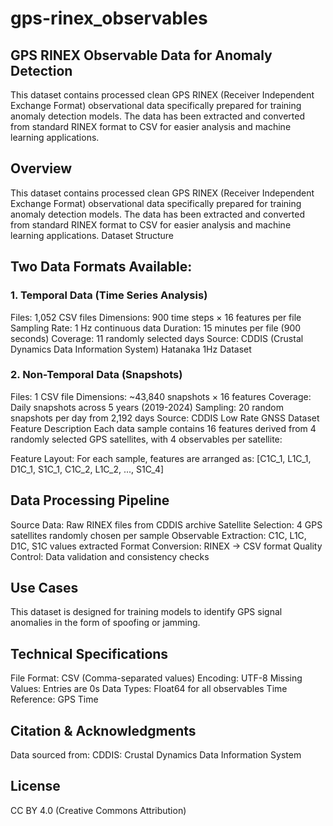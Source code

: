 # gps-rinex_observables
## GPS RINEX Observable Data for Anomaly Detection
This dataset contains processed clean GPS RINEX (Receiver Independent Exchange Format) observational data specifically prepared for training anomaly detection models. The data has been extracted and converted from standard RINEX format to CSV for easier analysis and machine learning applications.


## Overview
This dataset contains processed clean GPS RINEX (Receiver Independent Exchange Format) observational data specifically prepared for training anomaly detection models. The data has been extracted and converted from standard RINEX format to CSV for easier analysis and machine learning applications.
Dataset Structure
## Two Data Formats Available:
### 1. Temporal Data (Time Series Analysis)
Files: 1,052 CSV files
Dimensions: 900 time steps × 16 features per file
Sampling Rate: 1 Hz continuous data
Duration: 15 minutes per file (900 seconds)
Coverage: 11 randomly selected days
Source: CDDIS (Crustal Dynamics Data Information System) Hatanaka 1Hz Dataset
### 2. Non-Temporal Data (Snapshots)
Files: 1 CSV file
Dimensions: ~43,840 snapshots × 16 features
Coverage: Daily snapshots across 5 years (2019-2024)
Sampling: 20 random snapshots per day from 2,192 days
Source: CDDIS Low Rate GNSS Dataset
Feature Description
Each data sample contains 16 features derived from 4 randomly selected GPS satellites, with 4 observables per satellite:



Feature Layout: For each sample, features are arranged as: [C1C_1, L1C_1, D1C_1, S1C_1, C1C_2, L1C_2, ..., S1C_4]

## Data Processing Pipeline
Source Data: Raw RINEX files from CDDIS archive
Satellite Selection: 4 GPS satellites randomly chosen per sample
Observable Extraction: C1C, L1C, D1C, S1C values extracted
Format Conversion: RINEX → CSV format
Quality Control: Data validation and consistency checks
## Use Cases
This dataset is designed for training models to identify GPS signal anomalies in the form of spoofing or jamming.
## Technical Specifications
File Format: CSV (Comma-separated values)
Encoding: UTF-8
Missing Values: Entries are 0s
Data Types: Float64 for all observables
Time Reference: GPS Time
## Citation & Acknowledgments
Data sourced from:
CDDIS: Crustal Dynamics Data Information System
## License
CC BY 4.0 (Creative Commons Attribution)

